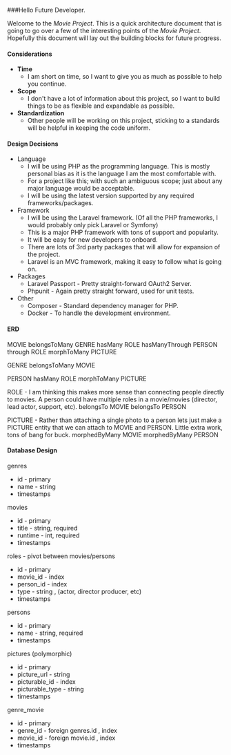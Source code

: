###Hello Future Developer.

Welcome to the _Movie Project_. This is a quick architecture document that is going to go over a few of the interesting points of the _Movie Project_. Hopefully this document will lay out the building blocks for future progress.

#### Considerations
* **Time** 
  * I am short on time, so I want to give you as much as possible to help you continue.
* **Scope** 
  * I don't have a lot of information about this project, so I want to build things to be as flexible and expandable as possible.
* **Standardization**
  * Other people will be working on this project, sticking to a standards will be helpful in keeping the code uniform. 
    
#### Design Decisions
* Language
    * I will be using PHP as the programming language. This is mostly personal bias as it is the language I am the most comfortable with.
    * For a project like this; with such an ambiguous scope; just about any major language would be acceptable.
    * I will be using the latest version supported by any required frameworks/packages.
* Framework
    * I will be using the Laravel framework. (Of all the PHP frameworks, I would probably only pick Laravel or Symfony)
    * This is a major PHP framework with tons of support and popularity.
    * It will be easy for new developers to onboard.
    * There are lots of 3rd party packages that will allow for expansion of the project.
    * Laravel is an MVC framework, making it easy to follow what is going on.
* Packages
    * Laravel Passport - Pretty straight-forward OAuth2 Server.
    * Phpunit - Again pretty straight forward, used for unit tests.
* Other
    * Composer - Standard dependency manager for PHP.
    * Docker - To handle the development environment.

#### ERD

MOVIE
  belongsToMany GENRE
  hasMany ROLE
  hasManyThrough PERSON through ROLE
  morphToMany PICTURE
    
GENRE
  belongsToMany MOVIE

PERSON
  hasMany ROLE
  morphToMany PICTURE

ROLE - I am thinking this makes more sense than connecting people directly to movies. A person could have multiple roles in a movie/movies (director, lead actor, support, etc).
  belongsTo MOVIE
  belongsTo PERSON
    
PICTURE - Rather than attaching a single photo to a person lets just make a PICTURE entity that we can attach to MOVIE and PERSON. Little extra work, tons of bang for buck. 
  morphedByMany MOVIE
  morphedByMany PERSON

#### Database Design

genres
* id - primary
* name - string
* timestamps

movies
* id - primary
* title - string, required
* runtime - int, required
* timestamps

roles - pivot between movies/persons
* id - primary
* movie_id - index
* person_id - index
* type - string , (actor, director producer, etc)
* timestamps

persons
* id - primary
* name - string, required
* timestamps

pictures (polymorphic)
* id - primary
* picture_url - string 
* picturable_id - index
* picturable_type - string
* timestamps

genre_movie
* id - primary
* genre_id - foreign genres.id , index
* movie_id - foreign movie.id , index
* timestamps



 





